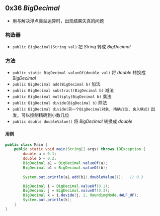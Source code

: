 ## 0x36 $BigDecimal$

- 用与解决浮点类型运算时，出现结果失真的问题

### 构造器

- `public BigDecimal(String val)` 把 $String$ 转成 $BigDecimal$


### 方法

- `public static BigDecimal valueOf(double val)` 将 $double$ 转换成 $BigDecimal$
- `public BigDecimal add(BigDecimal b)` 加法
- `public BigDecimal substract(BigDecimal b)` 减法
- `public BigDecimal multiply(BigDecimal b)` 乘法
- `public BigDecimal divide(BigDecimal b)` 除法
- `public BigDecimal divide(另一个BigDecimal对象, 精确几位, 舍入模式)` 出发，可以控制精确到小数几位
- `public double doubleValue()` 将 $BigDecimal$ 转换成 $double$

#### 用例

```java
public class Main {
    public static void main(String[] args) throws IOException {
        double a = 0.1;
        double b = 0.2;
        BigDecimal a1 = BigDecimal.valueOf(a);
        BigDecimal b1 = BigDecimal.valueOf(b);
        
        System.out.println(a1.add(b1).doubleValue());   // 0.3

        BigDecimal i = BigDecimal.valueOf(0.1);
        BigDecimal j = BigDecimal.valueOf(0.3);
        BigDecimal k = i.devide(j, 2, RoundingMode.HALF_UP);
        System.out.println(k);
    }
}
```